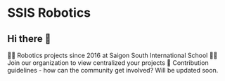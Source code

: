# SSIS Robotics

## Hi there 👋

🙋‍♀️ Robotics projects since 2016 at Saigon South International School
👩‍💻 Join our organization to view centralized your projects
🌈 Contribution guidelines - how can the community get involved? Will be updated soon.

<!--

**Here are some ideas to get you started:**

🙋‍♀️ A short introduction - what is your organization all about?
🌈 Contribution guidelines - how can the community get involved?
👩‍💻 Useful resources - where can the community find your docs? Is there anything else the community should know?
🍿 Fun facts - what does your team eat for breakfast?
🧙 Remember, you can do mighty things with the power of [Markdown](https://docs.github.com/github/writing-on-github/getting-started-with-writing-and-formatting-on-github/basic-writing-and-formatting-syntax)
-->
